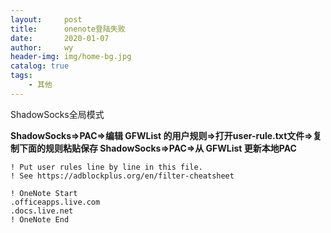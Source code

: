 ```yaml
---
layout:     post
title:      onenote登陆失败
date:       2020-01-07
author:     wy
header-img: img/home-bg.jpg
catalog: true
tags:
    - 其他
---
```


ShadowSocks全局模式

**ShadowSocks=>PAC=>编辑 GFWList 的用户规则=>打开user-rule.txt文件=>复制下面的规则粘贴保存
ShadowSocks=>PAC=>从 GFWList 更新本地PAC**
```
! Put user rules line by line in this file.
! See https://adblockplus.org/en/filter-cheatsheet

! OneNote Start
.officeapps.live.com
.docs.live.net
! OneNote End
```
